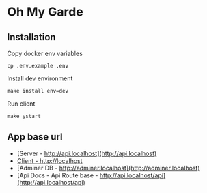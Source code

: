 # Oh My Garde

## Installation

Copy docker env variables

```shell
cp .env.example .env
```

Install dev environment

```shell
make install env=dev
```

Run client

```shell
make ystart
```

## App base url

- [Server - http://api.localhost](http://api.localhost)
- [Client - http://localhost](http://localhost)
- [Adminer DB - http://adminer.localhost](http://adminer.localhost)
- [Api Docs - Api Route base - http://api.localhost/api](http://api.localhost/api)
